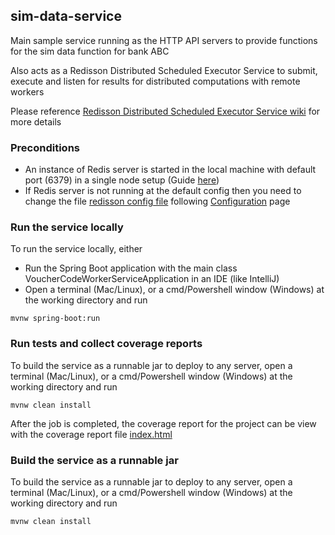 ## sim-data-service
Main sample service running as the HTTP API servers to provide functions for the sim data function for bank ABC

Also acts as a Redisson Distributed Scheduled Executor Service to submit, execute and listen for results for distributed computations with remote workers

Please reference [Redisson Distributed Scheduled Executor Service wiki](https://github.com/redisson/redisson/wiki/9.-distributed-services#94-distributed-scheduled-executor-service) for more details

### Preconditions
* An instance of Redis server is started in the local machine with default port (6379) in a single node setup (Guide [here](https://redislabs.com/get-started-with-redis/))
* If Redis server is not running at the default config then you need to change the file [redisson config file](src/main/resources/redisson-config.yaml) following [Configuration](https://github.com/redisson/redisson/wiki/2.-Configuration) page

### Run the service locally
To run the service locally, either
* Run the Spring Boot application with the main class VoucherCodeWorkerServiceApplication in an IDE (like IntelliJ)
* Open a terminal (Mac/Linux), or a cmd/Powershell window (Windows) at the working directory and run
```
mvnw spring-boot:run
```

### Run tests and collect coverage reports
To build the service as a runnable jar to deploy to any server, open a terminal (Mac/Linux), or a cmd/Powershell window (Windows) at the working directory and run
```
mvnw clean install
```
After the job is completed, the coverage report for the project can be view with the coverage report file [index.html](target/site/jacoco/index.html)

### Build the service as a runnable jar
To build the service as a runnable jar to deploy to any server, open a terminal (Mac/Linux), or a cmd/Powershell window (Windows) at the working directory and run
```
mvnw clean install
```
